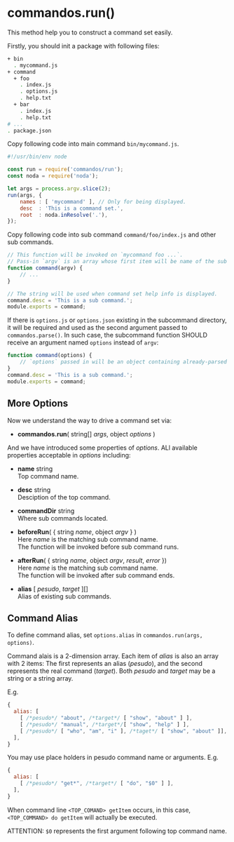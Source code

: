 #   commandos.run()

This method help you to construct a command set easily.

Firstly, you should init a package with following files:

```bash
+ bin
  . mycommand.js
+ command
  + foo
    . index.js
    . options.js
    . help.txt
  + bar
    . index.js
    . help.txt
# ...
. package.json
```

Copy following code into main command `bin/mycommand.js`.
```javascript
#!/usr/bin/env node

const run = require('commandos/run');
const noda = require('noda');

let args = process.argv.slice(2);
run(args, {
    names : [ 'mycommand' ], // Only for being displayed.
    desc  : 'This is a command set.',
    root  : noda.inResolve('.'),
});
```

Copy following code into sub command `command/foo/index.js` and other sub commands.
```javascript
// This function will be invoked on `mycommand foo ...`.
// Pass-in `argv` is an array whose first item will be name of the sub command.
function command(argv) {
    // ...
}

// The string will be used when command set help info is displayed.
command.desc = 'This is a sub command.';
module.exports = command;
```

If there is `options.js` or `options.json` existing in the subcommand directory, it will be required and used as the second argument passed to `commandos.parse()`. In such case, the subcommand function SHOULD receive an argument named `options` instead of `argv`:
```javascript
function command(options) {
    // `options` passed in will be an object containing already-parsed options instead of raw argv.
}
command.desc = 'This is a sub command.';
module.exports = command;
```

##  More Options

Now we understand the way to drive a command set via:
* __commandos.run__( string[] *args*, object *options* )

And we have introduced some properties of *options*. ALl available properties acceptable in *options* including:

* __name__ string  
  Top command name.

* __desc__ string  
  Desciption of the top command.

*	__commandDir__ string  
  Where sub commands located.

*	__beforeRun__( { string *name*, object *argv* } )  
  Here *name* is the matching sub command name.  
  The function will be invoked before sub command runs.

*	__afterRun__( { string *name*, object *argv*, *result*, *error* })  
  Here *name* is the matching sub command name.  
  The function will be invoked after sub command ends.
  
*	__alias__ [ *pesudo*, *target* ][]  
  Alias of existing sub commands.  
  
  
  
##  Command Alias 

To define command alias, set `options.alias` in `commandos.run(args, options)`.

Command alais is a 2-dimension array. Each item of *alias* is also an array with 2 items: The first represents an alias (*pesudo*), and the second represents the real command (*target*). Both *pesudo* and *target* may be a string or a string array. 

E.g.
```javascript
{ 
  alias: [
    [ /*pesudo*/ "about", /*target*/ [ "show", "about" ] ],
    [ /*pesudo*/ "manual", /*target*/[ "show", "help" ] ],
    [ /*pesudo*/ [ "who", "am", "i" ], /*taget*/ [ "show", "about" ]],
  ],
}
```

You may use place holders in pesudo command name or arguments. E.g.
```javascript
{ 
  alias: [
    [ /*pesudo*/ "get*", /*target*/ [ "do", "$0" ] ],
  ],
}
```
When command line `<TOP_COMAND> getItem` occurs, in this case, `<TOP_COMMAND> do getItem` will actually be executed.

ATTENTION: `$0` represents the first argument following top command name.
 